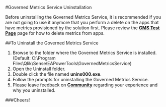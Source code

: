 #Governed Metrics Service Uninstallation

Before uninstalling the Governed Metrics Service, it is recommended if you are not going to use it anymore that you perform a delete on the apps that have metrics provisioned by the solution first.  Please review the **[GMS Test Page](user-guide/interface.md)** page for how to delete metrics from apps.

##To Uninstall the Governed Metrics Service

1. Browse to the folder where the Governed Metrics Service is installed. (Default: C:\Program Files\Qlik\Sense\EAPowerTools\GovernedMetricsService)
2. Open the Uninstall folder.
3. Double click the file named **unins000.exe**.
4. Follow the prompts for uninstalling the Governed Metrics Service.
5. Please leave feedback on **[Community](https://community.qlik.com/community/qlik-sense/ea-powertools)** regarding your experience and why you uninstalled.

###Cheers!